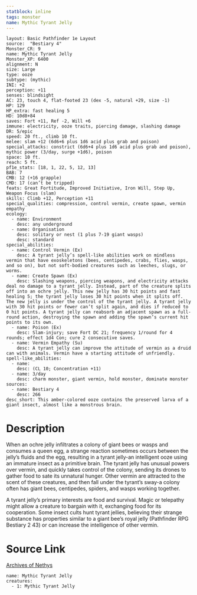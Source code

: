 ```yaml
---
statblock: inline
tags: monster
name: Mythic Tyrant Jelly
---
```

```statblock
layout: Basic Pathfinder 1e Layout
source:  "Bestiary 4"
Monster_CR: 9
name: Mythic Tyrant Jelly
Monster_XP: 6400
alignment: N
size: Large
type: ooze
subtype: (mythic)
INI: +2
perception: +11
senses: blindsight
AC: 23, touch 4, flat-footed 23 (dex -5, natural +29, size -1)
HP: 129
HP_extra: fast healing 5
HD: 10d8+84
saves: Fort +11, Ref -2, Will +6
immune: electricity, ooze traits, piercing damage, slashing damage
DR: 5/epic
speed: 20 ft., climb 10 ft.
melee: slam +12 (6d6+6 plus 1d6 acid plus grab and poison)
special_attacks: constrict (6d6+4 plus 1d6 acid plus grab and poison), mythic power (3/day, surge +1d6), poison
space: 10 ft.
reach: 5 ft.
pf1e_stats: [18, 1, 22, 5, 12, 13]
BAB: 7
CMB: 12 (+16 grapple)
CMD: 17 (can’t be tripped)
feats: Great Fortitude, Improved Initiative, Iron Will, Step Up, Weapon Focus (slam)
skills: Climb +12, Perception +11
special_qualities: compression, control vermin, create spawn, vermin empathy
ecology:
  - name: Environment
    desc: any underground
  - name: Organisation
    desc: solitary or nest (1 plus 7-19 giant wasps)
    desc: standard
special_abilities:
  - name: Control Vermin (Ex)
    desc: A tyrant jelly’s spell-like abilities work on mindless vermin that have exoskeletons (bees, centipedes, crabs, flies, wasps, and so on), but not soft-bodied creatures such as leeches, slugs, or worms.
  - name: Create Spawn (Ex)
    desc: Slashing weapons, piercing weapons, and electricity attacks deal no damage to a tyrant jelly. Instead, part of the creature splits off into an ochre jelly. This new jelly has 30 hit points and fast healing 5; the tyrant jelly loses 30 hit points when it splits off. The new jelly is under the control of the tyrant jelly. A tyrant jelly with 30 hit points or fewer can’t split again, and dies if reduced to 0 hit points. A tyrant jelly can reabsorb an adjacent spawn as a full-round action, destroying the spawn and adding the spawn’s current hit points to its own.
  - name: Poison (Ex)
    desc: Slam-injury; save Fort DC 21; frequency 1/round for 4 rounds; effect 1d4 Con; cure 2 consecutive saves.
  - name: Vermin Empathy (Su)
    desc: A tyrant jelly can improve the attitude of vermin as a druid can with animals. Vermin have a starting attitude of unfriendly.
spell-like_abilities:
  - name:
    desc: (CL 10; Concentration +11)
  - name: 3/day
    desc: charm monster, giant vermin, hold monster, dominate monster
sources:
  - name: Bestiary 4
    desc: 266
desc_short: This amber-colored ooze contains the preserved larva of a giant insect, almost like a monstrous brain.
```
# Description
When an ochre jelly infiltrates a colony of giant bees or wasps and consumes a queen egg, a strange reaction sometimes occurs between the jelly’s fluids and the egg, resulting in a tyrant jelly-an intelligent ooze using an immature insect as a primitive brain. The tyrant jelly has unusual powers over vermin, and quickly takes control of the colony, sending its drones to gather food to sate its unnatural hunger. Other vermin are attracted to the scent of these creatures, and then fall under the tyrant’s sway-a colony often has giant bees, centipedes, spiders, and wasps working together.

A tyrant jelly’s primary interests are food and survival. Magic or telepathy might allow a creature to bargain with it, exchanging food for its cooperation. Some insect cults hunt tyrant jellies, believing their strange substance has properties similar to a giant bee’s royal jelly (Pathfinder RPG Bestiary 2 43) or can increase the intelligence of other vermin.
# Source Link
[Archives of Nethys](https://aonprd.com/MythicMonsterDisplay.aspx?ItemName=Tyrant%20Jelly)
```encounter-table
name: Mythic Tyrant Jelly
creatures:
  - 1: Mythic Tyrant Jelly
```

